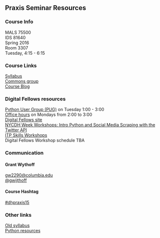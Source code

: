 ## Praxis Seminar Resources

### Course Info

MALS 75500  
IDS 81640  
Spring 2016  
Room 3307  
Tuesday, 4:15 - 6:15  

### Course Links

[Syllabus](https://github.com/gwijthoff/Praxis/blob/master/praxis_syllabus.md)  
[Commons group](http://commons.gc.cuny.edu/groups/digital-praxis-seminar-2015-2016/)  
[Course Blog](http://cuny.is/dhpraxis15)  

### Digital Fellows resources

[Python User Group \(PUG\)](https://digitalfellows.commons.gc.cuny.edu/2015/10/15/python-users-group/) on Tuesday 1:00 - 3:00  
[Office hours](https://digitalfellows.commons.gc.cuny.edu/digital-fellows-office-hours/) on Mondays from 2:00 to 3:00  
[Digital Fellows site](https://digitalfellows.commons.gc.cuny.edu/)  
[NYCDH Week Workshops: Intro Python and Social Media Scraping with the Twitter API](https://public.3.basecamp.com/p/pSh2YVNAbEwn2p64T1sVP9JN)  
[ITP Skills Workshops](http://www.eventbrite.com/e/gc-itp-skills-labs-tickets-21271159611)  
Digital Fellows Workshop schedule TBA  

### Communication

#### Grant Wythoff
gw2290@columbia.edu  
[@gwijthoff](https://twitter.com/gwijthoff)  

#### Course Hashtag
[#dhpraxis15](https://twitter.com/search?q=dhpraxis15&src=typd)  

### Other links

[Old syllabus](https://github.com/gwijthoff/Praxis/blob/master/praxis_syllabus.md)  
[Python resources](https://github.com/smythp/python-resources)  












